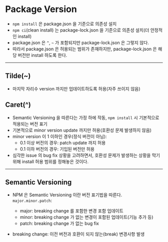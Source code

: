 # Package Version

- `npm install` 은 package.json 을 기준으로 의존성 설치
- `npm ci`(clean install) 는 package-lock.json 을 기준으로 의존성 설치(더 안정적인 install)
- package.json 은 `^`, `~` 가 포함되지만 package-lock.json 은 그렇지 않다.
- 따라서 package.json 은 허용되는 범위가 존재하지만, package-lock.json 은 해당 버전만 install 하도록 한다.

---

## Tilde(~)

- 마지막 자리수 version 까지만 업데이트하도록 허용(자주 쓰이지 않음)

## Caret(^)

- Semantic Versioning 을 따른다는 가정 하에 작동, `npm install` 시 기본적으로 적용되는 버전 표기
- 기본적으로 minor version update 까지만 허용(호환성 문제 발생하지 않음)
- minor version 이 1 이하인 경우(정식 버전이 아님):
  - 0.1 이상 버전의 경우: patch update 까지 허용
  - 0.1 이하 버전의 경우: 기입된 버전만 허용
- 심각한 issue 의 bug fix 상황을 고려하면서, 호환성 문제가 발생하는 상황을 막기 위해 install 허용 범위를 정해놓은 것이다.

---

## Semantic Versioning

- NPM 은 Semantic Versioning 이란 버전 표기법을 따른다.  
  `major.minor.patch`:

  - major: breaking change 를 포함한 변경 포함 업데이트
  - minor: breaking change 가 없는 변경이 포함된 업데이트(기능 추가 등)
  - patch: breaking change 가 없는 bug fix

- breaking change: 이전 버전과 호환이 되지 않는(break) 변경사항 발생
